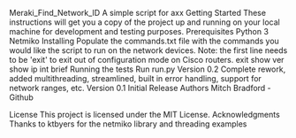 Meraki_Find_Network_ID
A simple script for axx
Getting Started
These instructions will get you a copy of the project up and running on your local machine for development and testing purposes.
Prerequisites
Python 3
Netmiko
Installing
Populate the commands.txt file with the commands you would like the script to run on the network devices. Note: the first line needs to be 'exit' to exit out of configuration mode on Cisco routers.
exit
show ver
show ip int brief
Running the tests
Run run.py
Version 0.2
Complete rework, added multithreading, streamlined, built in error handling, support for network ranges, etc.
Version 0.1
Initial Release
Authors
Mitch Bradford - Github

License
This project is licensed under the MIT License.
Acknowledgments
Thanks to ktbyers for the netmiko library and threading examples

